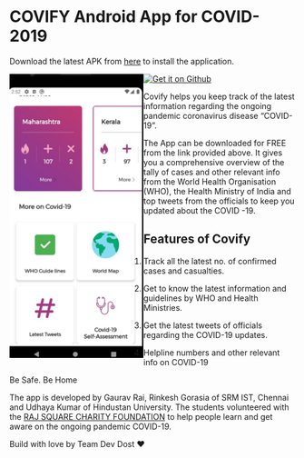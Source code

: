 # COVIFY Android App for COVID-2019


Download the latest APK from [here](https://github.com/udhay24/Covify_covid-19/releases/download/v1.0/app-release.apk) to install the application.

<td align="center"><a href="https://github.com/udhay24/Covify_covid-19/releases/download/v1.0/app-release.apk"><img src="https://user-images.githubusercontent.com/663460/26973090-f8fdc986-4d14-11e7-995a-e7c5e79ed925.png" alt="Get it on Github" height="68"></a></td>


<img align="left" src="https://github.com/udhay24/Covify_covid-19/blob/master/Figures/Image1.jpeg" height=500>

Covify helps you keep track of the latest information regarding the ongoing pandemic coronavirus disease “COVID-19”. 

The App can be downloaded for FREE from the link provided above. It gives you a comprehensive overview of the tally of cases and other relevant info from the World Health Organisation (WHO), the Health Ministry of India and top tweets from the officials to keep you updated about the COVID -19. 

## Features of Covify 

1. Track all the latest no. of confirmed cases and casualties. 

2. Get to know the latest information and guidelines by WHO and Health Ministries. 

3. Get the latest tweets of officials regarding the COVID-19 updates. 

4. Helpline numbers and other relevant info on COVID-19

Be Safe. Be Home

The app is developed by Gaurav Rai, Rinkesh Gorasia of SRM IST, Chennai and Udhaya Kumar of Hindustan University. The students volunteered with the [RAJ SQUARE CHARITY FOUNDATION](https://www.rajsquare.com) to help people learn and get aware on the ongoing pandemic COVID-19.


Build with love by Team Dev Dost ❤
